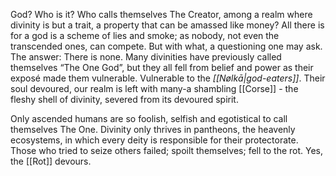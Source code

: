 God?
Who is it?
Who calls themselves The Creator, among a realm where divinity is but a trait, a property that can be amassed like money?
All there is for a god is a scheme of lies and smoke; as nobody, not even the transcended ones, can compete. 
	But with what, a questioning one may ask.
	The answer: There is none.
Many divinities have previously called themselves “The One God”, but they all fell from belief and power as their exposé made them vulnerable. 
Vulnerable to the *[[Nølkā|god-eaters]]*. 
Their soul devoured, our realm is left with many-a shambling [[Corse]] - the fleshy shell of divinity, severed from its devoured spirit. 

Only ascended humans are so foolish, selfish and egotistical to call themselves The One. Divinity only thrives in pantheons, the heavenly ecosystems, in which every deity is responsible for their protectorate. Those who tried to seize others failed; spoilt themselves; fell to the rot. 
Yes, the [[Rot]] devours. 
